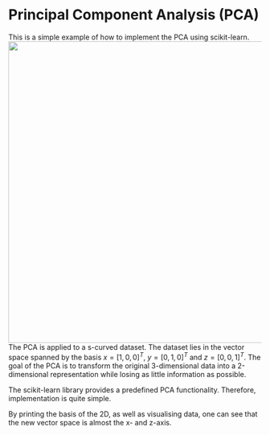 # Principal Component Analysis (PCA)
This is a simple example of how to implement the PCA using scikit-learn.
<img src="[https://your-image-url.type](https://user-images.githubusercontent.com/110230895/183584663-49538744-d004-40e2-b62e-ad5d670902ba.png)" width="600">
The PCA is applied to a s-curved dataset. The dataset lies in the vector space spanned by the basis $x = [1, 0, 0]^T$, $y = [0, 1, 0]^T$ and $z = [0, 0, 1]^T$. The goal of the PCA is to transform the original 3-dimensional data into a 2-dimensional representation while losing as little information as possible.

The scikit-learn library provides a predefined PCA functionality. Therefore, implementation is quite simple.

By printing the basis of the 2D, as well as visualising data, one can see that the new vector space is almost the x- and z-axis. 

